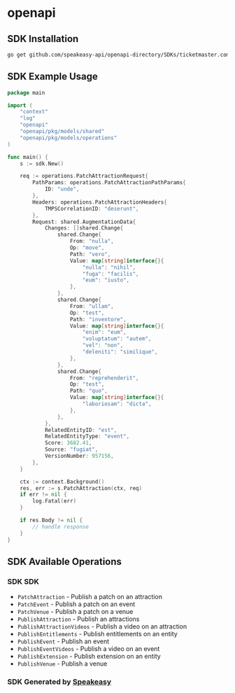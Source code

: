 # openapi

<!-- Start SDK Installation -->
## SDK Installation

```bash
go get github.com/speakeasy-api/openapi-directory/SDKs/ticketmaster.com/publish/v2/go
```
<!-- End SDK Installation -->

## SDK Example Usage
<!-- Start SDK Example Usage -->
```go
package main

import (
    "context"
    "log"
    "openapi"
    "openapi/pkg/models/shared"
    "openapi/pkg/models/operations"
)

func main() {
    s := sdk.New()

    req := operations.PatchAttractionRequest{
        PathParams: operations.PatchAttractionPathParams{
            ID: "unde",
        },
        Headers: operations.PatchAttractionHeaders{
            TMPSCorrelationID: "deserunt",
        },
        Request: shared.AugmentationData{
            Changes: []shared.Change{
                shared.Change{
                    From: "nulla",
                    Op: "move",
                    Path: "vero",
                    Value: map[string]interface{}{
                        "nulla": "nihil",
                        "fuga": "facilis",
                        "eum": "iusto",
                    },
                },
                shared.Change{
                    From: "ullam",
                    Op: "test",
                    Path: "inventore",
                    Value: map[string]interface{}{
                        "enim": "eum",
                        "voluptatum": "autem",
                        "vel": "non",
                        "deleniti": "similique",
                    },
                },
                shared.Change{
                    From: "reprehenderit",
                    Op: "test",
                    Path: "quo",
                    Value: map[string]interface{}{
                        "laboriosam": "dicta",
                    },
                },
            },
            RelatedEntityID: "est",
            RelatedEntityType: "event",
            Score: 3682.41,
            Source: "fugiat",
            VersionNumber: 957156,
        },
    }

    ctx := context.Background()
    res, err := s.PatchAttraction(ctx, req)
    if err != nil {
        log.Fatal(err)
    }

    if res.Body != nil {
        // handle response
    }
}
```
<!-- End SDK Example Usage -->

<!-- Start SDK Available Operations -->
## SDK Available Operations

### SDK SDK

* `PatchAttraction` - Publish a patch on an attraction
* `PatchEvent` - Publish a patch on an event
* `PatchVenue` - Publish a patch on a venue
* `PublishAttraction` - Publish an attractions
* `PublishAttractionVideos` - Publish a video on an attraction
* `PublishEntitlements` - Publish entitlements on an entity
* `PublishEvent` - Publish an event
* `PublishEventVideos` - Publish a video on an event
* `PublishExtension` - Publish extension on an entity
* `PublishVenue` - Publish a venue
<!-- End SDK Available Operations -->

### SDK Generated by [Speakeasy](https://docs.speakeasyapi.dev/docs/using-speakeasy/client-sdks)
